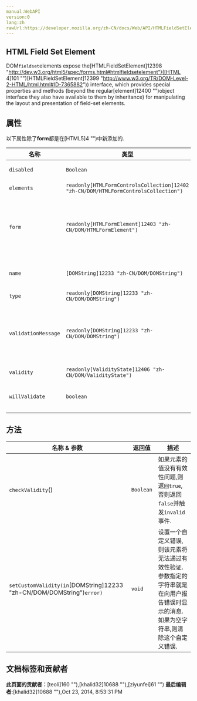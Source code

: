 ```yaml
---
manual:WebAPI
version:0
lang:zh
rawUrl:https://developer.mozilla.org/zh-CN/docs/Web/API/HTMLFieldSetElement
---
```





## HTML Field Set Element<a name="HTML_Field_Set_Element"></a>


DOM`fieldset`elements expose the[HTMLFieldSetElement]12398 "http://dev.w3.org/html5/spec/forms.html#htmlfieldsetelement")([HTML 4]101 "")[HTMLFieldSetElement]12399 "http://www.w3.org/TR/DOM-Level-2-HTML/html.html#ID-7365882")) interface, which provides special properties and methods (beyond the regular[element]12400 "")object interface they also have available to them by inheritance) for manipulating the layout and presentation of field-set elements.


## 属性<a name="属性"></a>


以下属性除了**form**都是在[HTML5]4 "")中新添加的.

名称 | 类型 | 描述 
 ---  |  ---  |  ---  | 
`disabled` | `Boolean` | 读取HTML属性`[disabled]12401 "")`,表明用户是否可以操作该控件. 
`elements` | `readonly[HTMLFormControlsCollection]12402 "zh-CN/DOM/HTMLFormControlsCollection")` | The elements belonging to this field set. 
`form` | `readonly[HTMLFormElement]12403 "zh-CN/DOM/HTMLFormElement")` | The containing form element, if this element is in a form. Otherwise, the element the[name content attribute]12404 "zh-CN/HTML/Element/fieldset#attr-name")points to[HTML5]4 ""). (`null`in[HTML 4]101 "").) 
`name` | `[DOMString]12233 "zh-CN/DOM/DOMString")` | Reflects the`[name]12405 "")`HTML attribute, containing the name of the field set, used for submitting the form. 
`type` | `readonly[DOMString]12233 "zh-CN/DOM/DOMString")` | 一定为字符串`fieldset`. 
`validationMessage` | `readonly[DOMString]12233 "zh-CN/DOM/DOMString")` | A localized message that describes the validation constraints that the element does not satisfy (if any). This is the empty string if the element is not a candidate for constraint validation (**willValidate**is false), or it satisfies its constraints. 
`validity` | `readonly[ValidityState]12406 "zh-CN/DOM/ValidityState")` | The validity states that this element is in. 
`willValidate` | `boolean` | Always false because`fieldset`objects are never candidates for constraint validation. 


## 方法<a name="方法"></a>
名称 &amp; 参数 | 返回值 | 描述 
 ---  |  ---  |  ---  | 
`checkValidity`() | `Boolean` | 如果元素的值没有有效性问题,则返`回true`,否则返回`false`并触发`invalid`事件. 
`setCustomValidity(in`[DOMString]12233 "zh-CN/DOM/DOMString")`error)` | `void` | 设置一个自定义错误,则该元素将无法通过有效性验证.参数指定的字符串就是在向用户报告错误时显示的消息.如果为空字符串,则清除这个自定义错误. 








## 文档标签和贡献者
**此页面的贡献者：**[teoli]160 ""),[khalid32]10688 ""),[ziyunfei]61 "")
**最后编辑者:**[khalid32]10688 ""),<time>Oct 23, 2014, 8:53:31 PM</time>


